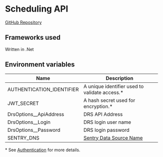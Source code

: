 # Scheduling API

<a class="badge badge--secondary" href="https://github.com/City-of-Lincoln-Council/HousingRepairsSchedulingApi">GitHub Repository</a>

## Frameworks used

Written in .Net

## Environment variables
| Name                      | Description                                                                              |
|---------------------------|------------------------------------------------------------------------------------------|
| AUTHENTICATION_IDENTIFIER | A unique identifier used to validate access.*                                            |
| JWT_SECRET                | A hash secret used for encryption.*                                                      |
| DrsOptions__ApiAddress    | DRS API Address                                                                          |
| DrsOptions__Login         | DRS login user name                                                                      |
| DrsOptions__Password      | DRS login password                                                                       |
| SENTRY_DNS                | [Sentry Data Source Name](https://docs.sentry.io/product/sentry-basics/dsn-explainer/)   |

\* See [Authentication](/docs/apis/authentication) for more details.
